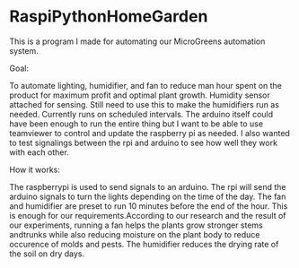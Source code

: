 # RaspiPythonHomeGarden
This is a program I made for automating our MicroGreens automation system.

Goal:

To automate lighting, humidifier, and fan to reduce man hour spent on the product for maximum profit and optimal plant growth.
Humidity sensor attached for sensing. Still need to use this to make the humidifiers run as needed. Currently runs on scheduled intervals.
The arduino itself could have been enough to run the entire thing but I want to be able to use teamviewer to control and update the 
raspberry pi as needed. I also wanted to test signalings between the rpi and arduino to see how well they work with each other.

How it works:

The raspberrypi is used to send signals to an arduino. The rpi will send the arduino signals to turn the lights depending on the 
time of the day. 
The fan and humidifier are preset to run 10 minutes before the end of the hour. This is enough for our requirements.According to our 
research and the result of our experiments, running a fan helps the plants grow stronger stems andtrunks while also reducing moisture 
on the plant body to reduce occurence of molds and pests. The humidifier reduces the drying rate of the soil on dry days.

